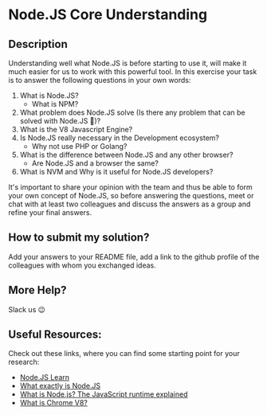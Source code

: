 # Node.JS Core Understanding

## Description

Understanding well what Node.JS is before starting to use it, will make it
much easier for us to work with this powerful tool. In this exercise your task
is to answer the following questions in your own words:

1.  What is Node.JS?
    - What is NPM?
2.  What problem does Node.JS solve (Is there any problem that can be solved with Node.JS 🤔)?
3.  What is the V8 Javascript Engine?
4.  Is Node.JS really necessary in the Development ecosystem?
    - Why not use PHP or Golang?
5.  What is the difference between Node.JS and any other browser?
    - Are Node.JS and a browser the same?
6.  What is NVM and Why is it useful for Node.JS developers?

It's important to share your opinion with the team and thus be able to
form your own concept of Node.JS, so before answering the questions, meet
or chat with at least two colleagues and discuss the answers as a group and
refine your final answers.

## How to submit my solution?

Add your answers to your README file, add a link to the github profile
of the colleagues with whom you exchanged ideas.

## More Help?

Slack us 😉

## Useful Resources:

Check out these links, where you can find some starting point for your research:

- [Node.JS Learn](https://nodejs.dev/learn)
- [What exactly is Node.JS](https://www.freecodecamp.org/news/what-exactly-is-node-js-ae36e97449f5/)
- [What is Node.js? The JavaScript runtime explained](https://www.infoworld.com/article/3210589/what-is-nodejs-javascript-runtime-explained.html#:~:text=is%20not%20easy.-,Node.,I%2FO%20requests%20to%20return.)
- [What is Chrome V8?](https://www.cloudflare.com/learning/serverless/glossary/what-is-chrome-v8/#:~:text=Chrome%20V8%20is%20a%20JavaScript,makes%20server%2Dside%20scripting%20possible.)
